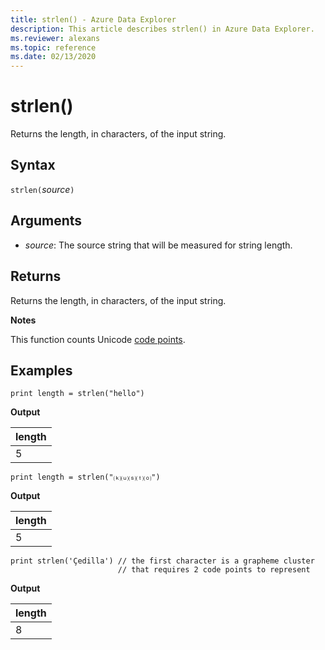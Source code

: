 ```yaml
---
title: strlen() - Azure Data Explorer
description: This article describes strlen() in Azure Data Explorer.
ms.reviewer: alexans
ms.topic: reference
ms.date: 02/13/2020
---
```

# strlen()

Returns the length, in characters, of the input string.

## Syntax

`strlen(`*source*`)`

## Arguments

* *source*: The source string that will be measured for string length.

## Returns

Returns the length, in characters, of the input string.

**Notes**

This function counts Unicode [code points](https://en.wikipedia.org/wiki/Code_point).

## Examples

```kusto
print length = strlen("hello")
```

**Output**

|length|
|---|
|5|

```kusto
print length = strlen("⒦⒰⒮⒯⒪")
```

**Output**

|length|
|---|
|5|

```kusto
print strlen('Çedilla') // the first character is a grapheme cluster
                        // that requires 2 code points to represent
```

**Output**

|length|
|---|
|8|